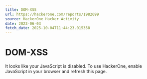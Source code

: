 ```yaml
---
title: DOM-XSS
url: https://hackerone.com/reports/1982099
source: HackerOne Hacker Activity
date: 2023-06-03
fetch_date: 2025-10-04T11:44:23.015358
---
```


# DOM-XSS

It looks like your JavaScript is disabled. To use HackerOne, enable JavaScript in your browser and refresh this page.